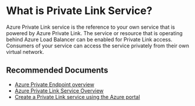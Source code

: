 <properties
	pageTitle="What is Private Link Service"
	description="What is Private Link Service"
	authors="rdhillon"
	ms.author="rdhillon"
	articleId="722d2f21-85d2-42e8-99fb-d944c9d98002"
	selfHelpType="generic"
	supportTopicIds="32681484"
	productPesIds="16843"
	cloudEnvironments="public"
/>

# What is Private Link Service?

Azure Private Link service is the reference to your own service that is powered by Azure Private Link. The service or resource that is operating behind Azure Load Balancer can be enabled for Private Link access. Consumers of your service can access the service privately from their own virtual network. 

## **Recommended Documents**

* [Azure Private Endpoint overview](https://docs.microsoft.com/azure/private-link/private-endpoint-overview)
* [Azure Private Link Service Overview](https://docs.microsoft.com/azure/private-link/private-link-service-overview) 
* [Create a Private Link service using the Azure portal](https://docs.microsoft.com/azure/private-link/create-private-link-service-portal)
